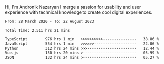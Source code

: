 Hi, I'm Andronik Nazaryan
I merge a passion for usability and user experience with technical knowledge to create cool digital experiences.


<!--START_SECTION:waka-->

```txt
From: 28 March 2020 - To: 22 August 2023

Total Time: 2,511 hrs 21 mins

TypeScript        976 hrs 1 min   >>>>>>>>>>---------------   38.86 %
JavaScript        554 hrs 1 min   >>>>>>-------------------   22.06 %
Python            312 hrs 24 mins >>>----------------------   12.44 %
Vue.js            150 hrs 20 mins >------------------------   05.99 %
JSON              132 hrs 24 mins >------------------------   05.27 %
```

<!--END_SECTION:waka-->
